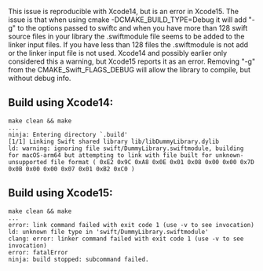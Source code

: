 This issue is reproducible with Xcode14, but is an error in Xcode15. The issue is that when using cmake -DCMAKE_BUILD_TYPE=Debug it will add "-g" to the options passed to swiftc and when you have more than 128 swift source files in your library the .swiftmodule file seems to be added to the linker input files. If you have less than 128 files the .swiftmodule is not add or the linker input file is not used. Xcode14 and possibly earlier only considered this a warning, but Xcode15 reports it as an error. Removing "-g" from the CMAKE_Swift_FLAGS_DEBUG will allow the library to compile, but without debug info.

## Build using Xcode14:

    make clean && make
    ...
    ninja: Entering directory `.build'
    [1/1] Linking Swift shared library lib/libDummyLibrary.dylib
    ld: warning: ignoring file swift/DummyLibrary.swiftmodule, building for macOS-arm64 but attempting to link with file built for unknown-unsupported file format ( 0xE2 0x9C 0xA8 0x0E 0x01 0x08 0x00 0x00 0x7D 0x0B 0x00 0x00 0x07 0x01 0xB2 0xC0 )

## Build using Xcode15:

    make clean && make
    ...
    error: link command failed with exit code 1 (use -v to see invocation)
    ld: unknown file type in 'swift/DummyLibrary.swiftmodule'
    clang: error: linker command failed with exit code 1 (use -v to see invocation)
    error: fatalError
    ninja: build stopped: subcommand failed.
